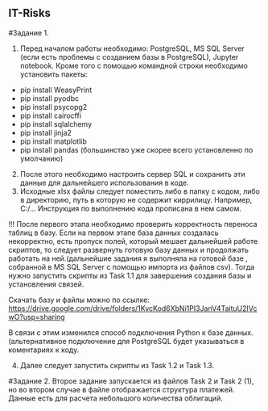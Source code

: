 ## IT-Risks
#Задание 1.
1. Перед началом работы необходимо: PostgreSQL, MS SQL Server (если есть проблемы с созданием базы в PostgreSQL), Jupyter notebook. Кроме того с помощью командной строки необходимо установить пакеты:
* pip install WeasyPrint
* pip install pyodbc
* pip install psycopg2
* pip install cairocffi
* pip install sqlalchemy
* pip install jinja2
* pip install matplotlib
* pip install pandas (большинство уже скорее всего установленно по умолчанию)
2. После этого необходимо настроить сервер SQL и сохранить эти данные для дальнейшего использования в коде.
3. Исходные xlsx файлы следует поместить либо в папку с кодом, либо в директорию, путь в которую не содержит киррилицу. Например, C:/...
Инструкция по выполнению кода прописана в нем самом.

!!! После первого этапа необходимо проверить корректность переноса таблиц в базу.  Если на первом этапе база данных создалась некорректно, есть пропуск полей, который мешает дальнейшей работе скриптов, то следует развернуть готовую базу данных и продолжать работать на ней.(дальнейшие задания я выполняла на готовой базе , собранной в MS SQL Server с помощью импорта из файлов csv). Тогда нужно запустить скрипты из Task 1.1 для завершения создания базы и установления связей.

Скачать базу и файлы можно по ссылке: https://drive.google.com/drive/folders/1KycKod6XbNi1PI3JanV4TaituU2IVcwO?usp=sharing 

В связи с этим изменился способ подключения Python к базе данных. (альтернативное подключение для PostgreSQL будет указываться в коментариях к коду. 

4. Далее следует запустить скрипты из Task 1.2 и Task 1.3.

#Задание 2.
Второе задание запускается из файлов Task 2 и Task 2 (1), но во втором случае в файле отображается структура платежей. Данные есть для расчета небольшого количества облигаций. 
